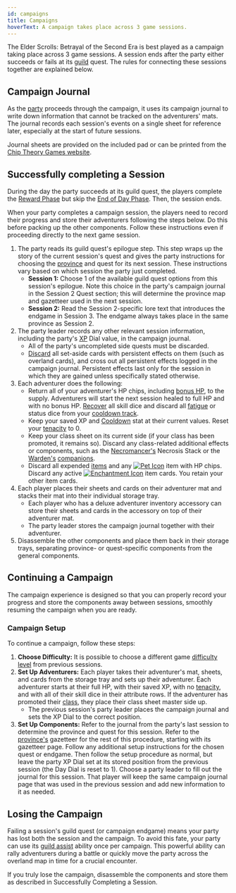 ```yaml
---
id: campaigns
title: Campaigns
hoverText: A campaign takes place across 3 game sessions.
---
```


The Elder Scrolls: Betrayal of the Second Era is best played as a campaign taking place across 3 game sessions. A session ends after the party either succeeds or fails at its [guild](/docs/campaign/guilds/) quest. The rules for connecting these sessions together are explained below.

## Campaign Journal

As the [party](/docs/glossary/party) proceeds through the campaign, it uses its campaign journal to write down information that cannot be tracked on the adventurers' mats. The journal records each session's events on a single sheet for reference later, especially at the start of future sessions.

Journal sheets are provided on the included pad or can be printed from the <a href="https://www.chiptheorygames.com/support/" target="_blank">Chip Theory Games website</a>.

## Successfully completing a Session

During the day the party succeeds at its guild quest, the players complete the [Reward Phase](/docs/campaign/day/reward-phase) but skip the [End of Day Phase](/docs/campaign/day/end-of-day-phase). Then, the session ends.

When your party completes a campaign session, the players need to record their progress and store their adventurers following the steps below. Do this before packing up the other components. Follow these instructions even if proceeding directly to the next game session.

1. The party reads its guild quest's epilogue step. This step wraps up the story of the current session's quest and gives the party instructions for choosing the [province](/docs/campaign/provinces/) and quest for its next session. These instructions vary based on which session the party just completed.
   - **Session 1:** Choose 1 of the available guild quest options from this session's epilogue. Note this choice in the party's campaign journal in the Session 2 Quest section; this will determine the province map and gazetteer used in the next session.
   - **Session 2:** Read the Session 2-specific lore text that introduces the endgame in Session 3. The endgame always takes place in the same province as Session 2.
2. The party leader records any other relevant session information, including the party's [XP](/docs/glossary/xp) Dial value, in the campaign journal.
   - All of the party's uncompleted side quests must be discarded.
   - [Discard](/docs/glossary/discard) all set-aside cards with persistent effects on them (such as overland cards), and cross out all persistent effects logged in the campaign journal. Persistent effects last only for the session in which they are gained unless specifically stated otherwise.
3. Each adventurer does the following:
   - Return all of your adventurer's HP chips, including [bonus HP](/docs/glossary/bonus-hp), to the supply. Adventurers will start the next session healed to full HP and with no bonus HP. [Recover](/docs/glossary/recover) all skill dice and discard all [fatigue](/docs/glossary/fatigue) or status dice from your [cooldown track](/docs/glossary/cooldown-track).
   - Keep your saved XP and [Cooldown](/docs/adventurer/stats/cooldown) stat at their current values. Reset your [tenacity](/docs/glossary/tenacity) to 0.
   - Keep your class sheet on its current side (if your class has been promoted, it remains so). Discard any class-related additional effects or components, such as the [Necromancer's](/docs/adventurer/classes/mage/necromancer) Necrosis Stack or the [Warden's](/docs/adventurer/classes/mage/warden) [companions](/docs/glossary/companion).
   - Discard all expended [items](/docs/adventurer/items/) and any [<img src="/icons/pet.svg" alt="Pet Icon" class="icon-svg" />](/docs/adventurer/items/types/pet) item with HP chips. Discard any active [<img src="/icons/enchantment.svg" alt="Enchantment Icon" class="icon-svg" />](/docs/adventurer/items/types/enchantment) item cards. You retain your other item cards.
4. Each player places their sheets and cards on their adventurer mat and stacks their mat into their individual storage tray.
   - Each player who has a deluxe adventurer inventory accessory can store their sheets and cards in the accessory on top of their adventurer mat.
   - The party leader stores the campaign journal together with their adventurer.
5. Disassemble the other components and place them back in their storage trays, separating province- or quest-specific components from the general components.

## Continuing a Campaign

The campaign experience is designed so that you can properly record your progress and store the components away between sessions, smoothly resuming the campaign when you are ready.

### Campaign Setup

To continue a campaign, follow these steps:

1. **Choose Difficulty:** It is possible to choose a different game [difficulty level](/docs/campaign/difficulty-levels/) from previous sessions.
2. **Set Up Adventurers:** Each player takes their adventurer's mat, sheets, and cards from the storage tray and sets up their adventurer. Each adventurer starts at their full HP, with their saved XP, with no [tenacity](/docs/glossary/tenacity), and with all of their skill dice in their attribute rows. If the adventurer has promoted their [class](/docs/adventurer/classes/index), they place their class sheet master side up.
   - The previous session's party leader places the campaign journal and sets the XP Dial to the correct position.
3. **Set Up Components:** Refer to the journal from the party's last session to determine the province and quest for this session. Refer to the [province's](/docs/campaign/provinces/) gazetteer for the rest of this procedure, starting with its gazetteer page. Follow any additional setup instructions for the chosen quest or endgame. Then follow the setup procedure as normal, but leave the party XP Dial set at its stored position from the previous session (the Day Dial is reset to 1). Choose a party leader to fill out the journal for this session. That player will keep the same campaign journal page that was used in the previous session and add new information to it as needed.

## Losing the Campaign

Failing a session's guild quest (or campaign endgame) means your party has lost both the session and the campaign. To avoid this fate, your party can use its [guild assist](/docs/glossary/guild-assist) ability once per campaign. This powerful ability can rally adventurers during a battle or quickly move the party across the overland map in time for a crucial encounter.

If you truly lose the campaign, disassemble the components and store them as described in Successfully Completing a Session.
